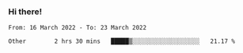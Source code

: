 ### Hi there!

<!--START_SECTION:waka-->

```text
From: 16 March 2022 - To: 23 March 2022

Other        2 hrs 30 mins   █████▒░░░░░░░░░░░░░░░░░░░   21.17 %
```

<!--END_SECTION:waka-->
